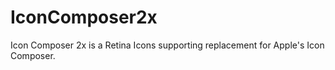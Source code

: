 IconComposer2x
==============

Icon Composer 2x is a Retina Icons supporting replacement for Apple's Icon Composer.
